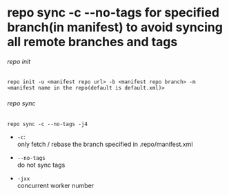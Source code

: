 
# repo sync -c --no-tags for specified branch(in manifest) to avoid syncing all remote branches and tags

###### repo init
`repo init -u <manifest repo url> -b <manifest repo branch> -m <manifest name in the repo(default is default.xml)>`

###### repo sync
`repo sync -c --no-tags -j4`

* `-c`:  
only fetch / rebase the branch specified in .repo/manifest.xml

* `--no-tags`  
do not sync tags

* `-jxx`  
concurrent worker number